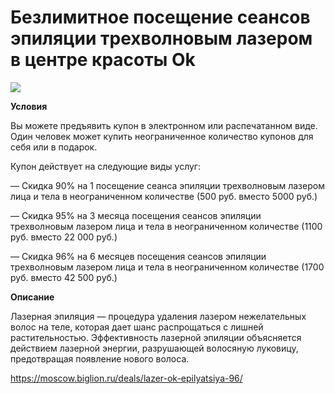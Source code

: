 # Безлимитное посещение сеансов эпиляции трехволновым лазером в центре красоты Ok
![](https://st.biglion.ru/c/w/672/h/378/cfs25/deal_offer/c3/8e/c38e8446e5d9235240d1eba1c731570c.jpg)

**Условия**

Вы можете предъявить купон в электронном или распечатанном виде.
Один человек может купить неограниченное количество купонов для себя или в подарок.

Купон действует на следующие виды услуг:

— Скидка 90% на 1 посещение сеанса эпиляции трехволновым лазером лица и тела в неограниченном количестве (500 руб. вместо 5000 руб.)

— Скидка 95% на 3 месяца посещения сеансов эпиляции трехволновым лазером лица и тела в неограниченном количестве (1100 руб. вместо 22 000 руб.)

— Скидка 96% на 6 месяцев посещения сеансов эпиляции трехволновым лазером лица и тела в неограниченном количестве (1700 руб. вместо 42 500 руб.)

**Описание**

Лазерная эпиляция — процедура удаления лазером нежелательных волос на теле, которая дает шанс распрощаться с лишней растительностью. Эффективность лазерной эпиляции объясняется действием лазерной энергии, разрушающей волосяную луковицу, предотвращая появление нового волоса.

https://moscow.biglion.ru/deals/lazer-ok-epilyatsiya-96/
